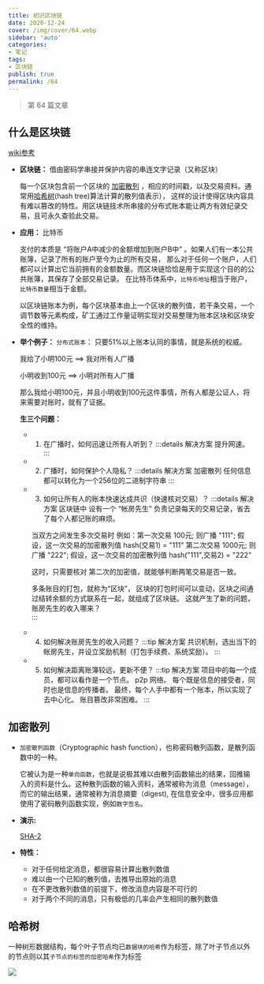```yaml
---
title: 初识区块链
date: 2020-12-24
cover: /img/cover/64.webp
sidebar: 'auto'
categories:
- 笔记
tags:
- 区块链
publish: true
permalink: /64
---
```


> 第 64 篇文章
<!-- more -->

## 什么是区块链
[wiki参考](https://zh.wikipedia.org/wiki/%E5%8C%BA%E5%9D%97%E9%93%BE)

- **区块链：** 借由密码学串接并保护内容的串连文字记录（又称区块）

    每一个区块包含前一个区块的 [加密散列](#加密散列) ，相应的时间戳，以及交易资料。通常用[哈希树](#哈希树)(hash tree)算法计算的散列值表示），
    这样的设计使得区块内容具有难以篡改的特性。用区块链技术所串接的分布式账本能让两方有效纪录交易，且可永久查验此交易。

- **应用：** 比特币

    支付的本质是 “将账户A中减少的金额增加到账户B中” 。如果人们有一本公共账簿，记录了所有的账户至今为止的所有交易，
    那么对于任何一个账户，人们都可以计算出它当前拥有的金额数量。而区块链恰恰是用于实现这个目的的公共账簿，其保存了全部交易记录。
    在比特币体系中，`比特币地址`相当于账户，`比特币数量`相当于金额。
    
    以区块链账本为例，每个区块基本由上一个区块的散列值，若干条交易，一个调节数等元素构成，矿工通过工作量证明实现对交易整理为账本区块和区块安全性的维持。
    
    
- **举个例子：**
`分布式账本`： 只要51%以上账本认同的事情，就是系统的权威。

    我给了小明100元 ==> 我对所有人广播
    
    小明收到100元  ==> 小明对所有人广播
    
    那么我给小明100元，并且小明收到100元这件事情，所有人都是公证人，将来需要对账时，就有了证据。
    
    **生三个问题：**
    - 1. 在广播时，如何迅速让所有人听到？
    :::details 解决方案
        提升网速。
    :::
    
    - 2. 广播时，如何保护个人隐私？
    :::details 解决方案
        加密散列
        任何信息都可以转化为一个256位的二进制字符串
    :::
    - 3. 如何让所有人的账本快速达成共识（快速核对交易）？
    :::details 解决方案
        区块链中 设有一个 “帐房先生” 负责记录每天的交易记录，省去了每个人都记账的麻烦。
        
        当双方之间发生多次交易时
        例如：第一次交易 100元;   则广播 "111";  假设，这一次交易的加密散列值 hash(交易1) = "111"
        第二次交易 1000元;    则广播 "222";    假设，这一次交易的加密散列值  hash("111",交易2) = "222"
        
        这时，只需要核对 第二次的加密值，就能够判断两笔交易是否一致。
        
        多条账目的打包，就称为“区块”， 区块的打包时间可以变动，区块之间通过结转余额的方式联系在一起，就组成了区块链。
        这就产生了新的问题，账房先生的收入哪来？        
    :::

    - 4. 如何解决账房先生的收入问题？
    :::tip 解决方案
        共识机制，选出当下的帐房先生，并设立奖励机制（打包手续费、系统奖励）。
    :::
    
    - 5. 如何解决距离账簿较远，更新不便？
    :::tip 解决方案
        项目中的每一个成员，都可以看作是一个节点。
        p2p 网络。  每个既是信息的接受者，同时也是信息的传播者。
        最终，每个人手中都有一个账本，所以实现了去中心化。 账目篡改非常困难。
    :::


## 加密散列
- `加密散列函数`（Cryptographic hash function），也称密码散列函数，是散列函数中的一种。
 
     它被认为是一种`单向函数`，也就是说极其难以由散列函数输出的结果，回推输入的资料是什么。这种散列函数的输入资料，通常被称为消息（message），而它的输出结果，通常被称为消息摘要（digest),
    在信息安全中，很多应用都使用了密码散列函数实现，例如`数字签名`。

- **演示:**

    [SHA-2](https://tool.oschina.net/encrypt?type=2)

- **特性：**
    - 对于任何给定消息，都很容易计算出散列数值
    - 难以由一个已知的散列值，去推导出原始的消息
    - 在不更改散列数值的前提下，修改消息内容是不可行的
    - 对于两个不同的消息，只有极低的几率会产生相同的散列数值


## 哈希树
一种树形数据结构，每个叶子节点均已`数据块的哈希`作为标签，除了叶子节点以外的节点则以其`子节点的标签的加密哈希`作为标签

![](/img/2020/hash_tree.svg)
